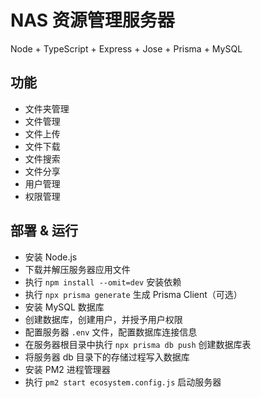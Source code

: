 # NAS 资源管理服务器

Node + TypeScript + Express + Jose + Prisma + MySQL

## 功能

- 文件夹管理
- 文件管理
- 文件上传
- 文件下载
- 文件搜索
- 文件分享
- 用户管理
- 权限管理

## 部署 & 运行

- 安装 Node.js
- 下载并解压服务器应用文件
- 执行 `npm install --omit=dev` 安装依赖
- 执行 `npx prisma generate` 生成 Prisma Client（可选）
- 安装 MySQL 数据库
- 创建数据库，创建用户，并授予用户权限
- 配置服务器 `.env` 文件，配置数据库连接信息
- 在服务器根目录中执行 `npx prisma db push` 创建数据库表
- 将服务器 db 目录下的存储过程写入数据库
- 安装 PM2 进程管理器
- 执行 `pm2 start ecosystem.config.js` 启动服务器
